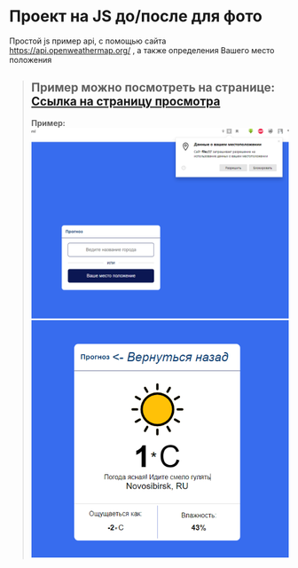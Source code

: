 # Проект на JS до/после для фото

Простой js пример api, с помощью сайта https://api.openweathermap.org/ , а также определения Вашего место положения
>__Пример можно посмотреть на странице:__
>[Ссылка на страницу просмотра](https://vladjutnik.github.io/weather-forecast/)
>---
>__Пример:__
>![Пример работы](image/main.PNG)
>![Пример работы](image/weacher.PNG)

